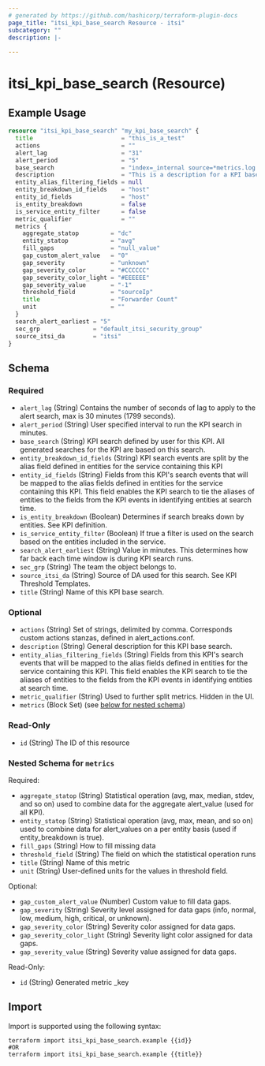 ```yaml
---
# generated by https://github.com/hashicorp/terraform-plugin-docs
page_title: "itsi_kpi_base_search Resource - itsi"
subcategory: ""
description: |-
  
---
```


# itsi_kpi_base_search (Resource)



## Example Usage

```terraform
resource "itsi_kpi_base_search" "my_kpi_base_search" {
  title                         = "this_is_a_test"
  actions                       = ""
  alert_lag                     = "31"
  alert_period                  = "5"
  base_search                   = "index=_internal source=*metrics.log group=tcpin_connections \n | eval sourceHost=if(isnull(hostname), sourceHost,hostname)"
  description                   = "This is a description for a KPI base search"
  entity_alias_filtering_fields = null
  entity_breakdown_id_fields    = "host"
  entity_id_fields              = "host"
  is_entity_breakdown           = false
  is_service_entity_filter      = false
  metric_qualifier              = ""
  metrics {
    aggregate_statop         = "dc"
    entity_statop            = "avg"
    fill_gaps                = "null_value"
    gap_custom_alert_value   = "0"
    gap_severity             = "unknown"
    gap_severity_color       = "#CCCCCC"
    gap_severity_color_light = "#EEEEEE"
    gap_severity_value       = "-1"
    threshold_field          = "sourceIp"
    title                    = "Forwarder Count"
    unit                     = ""
  }
  search_alert_earliest = "5"
  sec_grp               = "default_itsi_security_group"
  source_itsi_da        = "itsi"
}
```

<!-- schema generated by tfplugindocs -->
## Schema

### Required

- `alert_lag` (String) Contains the number of seconds of lag to apply to the alert search, max is 30 minutes (1799 seconds).
- `alert_period` (String) User specified interval to run the KPI search in minutes.
- `base_search` (String) KPI search defined by user for this KPI. All generated searches for the KPI are based on this search.
- `entity_breakdown_id_fields` (String) KPI search events are split by the alias field defined in entities for the service containing this KPI
- `entity_id_fields` (String) Fields from this KPI's search events that will be mapped to the alias fields defined in entities for the service containing this KPI. This field enables the KPI search to tie the aliases of entities to the fields from the KPI events in identifying entities at search time.
- `is_entity_breakdown` (Boolean) Determines if search breaks down by entities. See KPI definition.
- `is_service_entity_filter` (Boolean) If true a filter is used on the search based on the entities included in the service.
- `search_alert_earliest` (String) Value in minutes. This determines how far back each time window is during KPI search runs.
- `sec_grp` (String) The team the object belongs to.
- `source_itsi_da` (String) Source of DA used for this search. See KPI Threshold Templates.
- `title` (String) Name of this KPI base search.

### Optional

- `actions` (String) Set of strings, delimited by comma. Corresponds custom actions stanzas, defined in alert_actions.conf.
- `description` (String) General description for this KPI base search.
- `entity_alias_filtering_fields` (String) Fields from this KPI's search events that will be mapped to the alias fields defined in entities for the service containing this KPI. This field enables the KPI search to tie the aliases of entities to the fields from the KPI events in identifying entities at search time.
- `metric_qualifier` (String) Used to further split metrics. Hidden in the UI.
- `metrics` (Block Set) (see [below for nested schema](#nestedblock--metrics))

### Read-Only

- `id` (String) The ID of this resource

<a id="nestedblock--metrics"></a>
### Nested Schema for `metrics`

Required:

- `aggregate_statop` (String) Statistical operation (avg, max, median, stdev, and so on) used to combine data for the aggregate alert_value (used for all KPI).
- `entity_statop` (String) Statistical operation (avg, max, mean, and so on) used to combine data for alert_values on a per entity basis (used if entity_breakdown is true).
- `fill_gaps` (String) How to fill missing data
- `threshold_field` (String) The field on which the statistical operation runs
- `title` (String) Name of this metric
- `unit` (String) User-defined units for the values in threshold field.

Optional:

- `gap_custom_alert_value` (Number) Custom value to fill data gaps.
- `gap_severity` (String) Severity level assigned for data gaps (info, normal, low, medium, high, critical, or unknown).
- `gap_severity_color` (String) Severity color assigned for data gaps.
- `gap_severity_color_light` (String) Severity light color assigned for data gaps.
- `gap_severity_value` (String) Severity value assigned for data gaps.

Read-Only:

- `id` (String) Generated metric _key

## Import

Import is supported using the following syntax:

```shell
terraform import itsi_kpi_base_search.example {{id}}
#OR
terraform import itsi_kpi_base_search.example {{title}}
```
